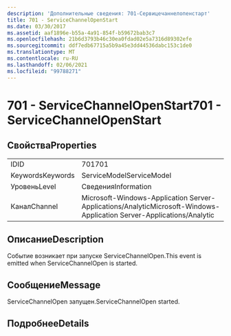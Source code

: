 ```yaml
---
description: 'Дополнительные сведения: 701-Сервицечаннелопенстарт'
title: 701 - ServiceChannelOpenStart
ms.date: 03/30/2017
ms.assetid: aaf1896e-b55a-4a91-854f-b59672bab3c7
ms.openlocfilehash: 21b6d3793b46c30ea0fdad02e5a7316d89302efe
ms.sourcegitcommit: ddf7edb67715a5b9a45e3dd44536dabc153c1de0
ms.translationtype: MT
ms.contentlocale: ru-RU
ms.lasthandoff: 02/06/2021
ms.locfileid: "99788271"
---
```

# <a name="701---servicechannelopenstart"></a><span data-ttu-id="76963-103">701 - ServiceChannelOpenStart</span><span class="sxs-lookup"><span data-stu-id="76963-103">701 - ServiceChannelOpenStart</span></span>

## <a name="properties"></a><span data-ttu-id="76963-104">Свойства</span><span class="sxs-lookup"><span data-stu-id="76963-104">Properties</span></span>  
  
|||  
|-|-|  
|<span data-ttu-id="76963-105">ID</span><span class="sxs-lookup"><span data-stu-id="76963-105">ID</span></span>|<span data-ttu-id="76963-106">701</span><span class="sxs-lookup"><span data-stu-id="76963-106">701</span></span>|  
|<span data-ttu-id="76963-107">Keywords</span><span class="sxs-lookup"><span data-stu-id="76963-107">Keywords</span></span>|<span data-ttu-id="76963-108">ServiceModel</span><span class="sxs-lookup"><span data-stu-id="76963-108">ServiceModel</span></span>|  
|<span data-ttu-id="76963-109">Уровень</span><span class="sxs-lookup"><span data-stu-id="76963-109">Level</span></span>|<span data-ttu-id="76963-110">Сведения</span><span class="sxs-lookup"><span data-stu-id="76963-110">Information</span></span>|  
|<span data-ttu-id="76963-111">Канал</span><span class="sxs-lookup"><span data-stu-id="76963-111">Channel</span></span>|<span data-ttu-id="76963-112">Microsoft-Windows-Application Server-Applications/Analytic</span><span class="sxs-lookup"><span data-stu-id="76963-112">Microsoft-Windows-Application Server-Applications/Analytic</span></span>|  
  
## <a name="description"></a><span data-ttu-id="76963-113">Описание</span><span class="sxs-lookup"><span data-stu-id="76963-113">Description</span></span>  

 <span data-ttu-id="76963-114">Событие возникает при запуске ServiceChannelOpen.</span><span class="sxs-lookup"><span data-stu-id="76963-114">This event is emitted when ServiceChannelOpen is started.</span></span>  
  
## <a name="message"></a><span data-ttu-id="76963-115">Сообщение</span><span class="sxs-lookup"><span data-stu-id="76963-115">Message</span></span>  

 <span data-ttu-id="76963-116">ServiceChannelOpen запущен.</span><span class="sxs-lookup"><span data-stu-id="76963-116">ServiceChannelOpen started.</span></span>  
  
## <a name="details"></a><span data-ttu-id="76963-117">Подробнее</span><span class="sxs-lookup"><span data-stu-id="76963-117">Details</span></span>
